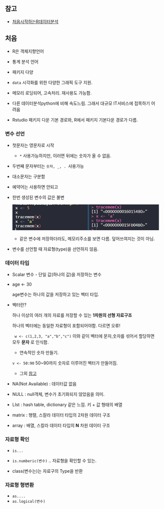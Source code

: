 ## 참고

- [처음시작하는R데이터분석](http://www.yes24.com/Product/goods/64497252)



## 처음

- R은 객체지향언어
- 통계 분석 언어
- 패키지 다양
- `data` 시각화를 위한 다양한 그래픽 도구 지원.
- 메모리 로딩되어, 고속처리. 재사용도 가능함.

- 다른 데이터분석python에 비해 속도느림. 그래서 대규모 IT서비스에 접목하기 어려움
- Rstudio 패키지 다운 기본 경로와, R에서 패키지 기본다운 경로가 다름.



### 변수 선언

- 첫문자는 영문자로 시작

  - `*` 사용가능하지만, 이러면 뒤에는 숫자가 올 수 없음.

- 두번째 문자부터는 `숫자, _, . `사용가능

- 대소문자는 구분함

- 예약어는 사용하면 안되고

- 한번 생성된 변수의 값은 불변

  ![1567664987041](R-fundamental.assets/1567664987041.png)

  - 같은 변수에 저장하더라도, 메모리주소를 보면 다름. 덮어쓰여지는 것이 아님.

- 변수를 선언할 때 자료형(type)을 선언하지 않음.



### 데이터 타입

- Scalar 변수 - 단일 값(하나의 값)을 저장하는 변수

- age <- 30

  age변수는 하나의 값을 저장하고 있는 벡터 타입.

- 벡터란?

  하나 이상의 여러 개의 자료를 저장할 수 있는 **1차원의 선형 자료구조**

  하나의 벡터에는 동일한 자료형이 포함되어야함. 다르면 오류!

  ` w <- c(1,2,3, "a","b","c")` 이와 같이 벡터에 문자,숫자를 섞어서 할당하면 모두 **문자** 로 인식함.

  - 연속적인 숫자 만들기.

  `v <- 50:90` 50~90까지 숫자로 이루어진 벡터가 만들어짐.

  - 그외 [참고](https://jjeongil.tistory.com/327?category=691385)

- NA(Not Available) : 데이터값 없음
- NULL : null객체, 변수가 초기화되지 않았음을 의미.
- LIst : hash table, dictionary 같은 느낌. 키 + 값 형태의 배열
- matrix : 행렬, 스칼라 데이터 타입의 2차원 데이터 구조
- array : 배열, 스칼라 데이터 타입의 **N** 차원 데이터 구조



### 자료형 확인

- `is...`

- `is.numberic(변수)` .. 자료형을 확인할 수 있는.
- class(변수는)는 자료구의 Type을 반환



### 자료형 형변환

- `as....`
- `as.logical(변수)`

